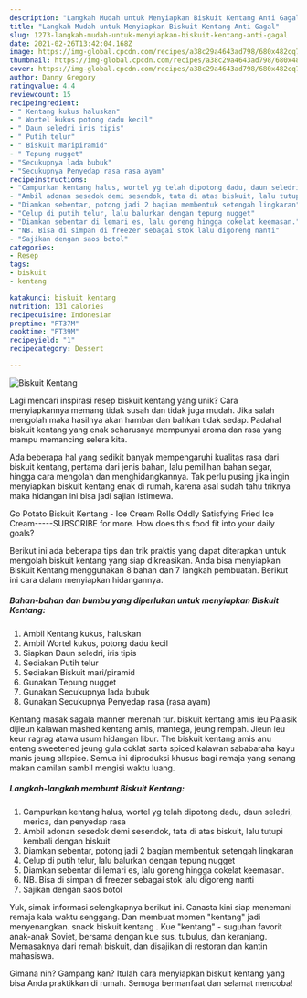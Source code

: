 ```yaml
---
description: "Langkah Mudah untuk Menyiapkan Biskuit Kentang Anti Gagal"
title: "Langkah Mudah untuk Menyiapkan Biskuit Kentang Anti Gagal"
slug: 1273-langkah-mudah-untuk-menyiapkan-biskuit-kentang-anti-gagal
date: 2021-02-26T13:42:04.168Z
image: https://img-global.cpcdn.com/recipes/a38c29a4643ad798/680x482cq70/biskuit-kentang-foto-resep-utama.jpg
thumbnail: https://img-global.cpcdn.com/recipes/a38c29a4643ad798/680x482cq70/biskuit-kentang-foto-resep-utama.jpg
cover: https://img-global.cpcdn.com/recipes/a38c29a4643ad798/680x482cq70/biskuit-kentang-foto-resep-utama.jpg
author: Danny Gregory
ratingvalue: 4.4
reviewcount: 15
recipeingredient:
- " Kentang kukus haluskan"
- " Wortel kukus potong dadu kecil"
- " Daun seledri iris tipis"
- " Putih telur"
- " Biskuit maripiramid"
- " Tepung nugget"
- "Secukupnya lada bubuk"
- "Secukupnya Penyedap rasa rasa ayam"
recipeinstructions:
- "Campurkan kentang halus, wortel yg telah dipotong dadu, daun seledri, merica, dan penyedap rasa"
- "Ambil adonan sesedok demi sesendok, tata di atas biskuit, lalu tutupi kembali dengan biskuit"
- "Diamkan sebentar, potong jadi 2 bagian membentuk setengah lingkaran"
- "Celup di putih telur, lalu balurkan dengan tepung nugget"
- "Diamkan sebentar di lemari es, lalu goreng hingga cokelat keemasan."
- "NB. Bisa di simpan di freezer sebagai stok lalu digoreng nanti"
- "Sajikan dengan saos botol"
categories:
- Resep
tags:
- biskuit
- kentang

katakunci: biskuit kentang 
nutrition: 131 calories
recipecuisine: Indonesian
preptime: "PT37M"
cooktime: "PT39M"
recipeyield: "1"
recipecategory: Dessert

---
```



![Biskuit Kentang](https://img-global.cpcdn.com/recipes/a38c29a4643ad798/680x482cq70/biskuit-kentang-foto-resep-utama.jpg)

Lagi mencari inspirasi resep biskuit kentang yang unik? Cara menyiapkannya memang tidak susah dan tidak juga mudah. Jika salah mengolah maka hasilnya akan hambar dan bahkan tidak sedap. Padahal biskuit kentang yang enak seharusnya mempunyai aroma dan rasa yang mampu memancing selera kita.

Ada beberapa hal yang sedikit banyak mempengaruhi kualitas rasa dari biskuit kentang, pertama dari jenis bahan, lalu pemilihan bahan segar, hingga cara mengolah dan menghidangkannya. Tak perlu pusing jika ingin menyiapkan biskuit kentang enak di rumah, karena asal sudah tahu triknya maka hidangan ini bisa jadi sajian istimewa.

Go Potato Biskuit Kentang - Ice Cream Rolls Oddly Satisfying Fried Ice Cream-----SUBSCRIBE for more. How does this food fit into your daily goals?


Berikut ini ada beberapa tips dan trik praktis yang dapat diterapkan untuk mengolah biskuit kentang yang siap dikreasikan. Anda bisa menyiapkan Biskuit Kentang menggunakan 8 bahan dan 7 langkah pembuatan. Berikut ini cara dalam menyiapkan hidangannya.

<!--inarticleads1-->

##### Bahan-bahan dan bumbu yang diperlukan untuk menyiapkan Biskuit Kentang:

1. Ambil  Kentang kukus, haluskan
1. Ambil  Wortel kukus, potong dadu kecil
1. Siapkan  Daun seledri, iris tipis
1. Sediakan  Putih telur
1. Sediakan  Biskuit mari/piramid
1. Gunakan  Tepung nugget
1. Gunakan Secukupnya lada bubuk
1. Gunakan Secukupnya Penyedap rasa (rasa ayam)


Kentang masak sagala manner merenah tur. biskuit kentang amis ieu Palasik dijieun kalawan mashed kentang amis, mantega, jeung rempah. Jieun ieu keur ragrag atawa usum hidangan libur. The biskuit kentang amis anu enteng sweetened jeung gula coklat sarta spiced kalawan sababaraha kayu manis jeung allspice. Semua ini diproduksi khusus bagi remaja yang senang makan camilan sambil mengisi waktu luang. 

<!--inarticleads2-->

##### Langkah-langkah membuat Biskuit Kentang:

1. Campurkan kentang halus, wortel yg telah dipotong dadu, daun seledri, merica, dan penyedap rasa
1. Ambil adonan sesedok demi sesendok, tata di atas biskuit, lalu tutupi kembali dengan biskuit
1. Diamkan sebentar, potong jadi 2 bagian membentuk setengah lingkaran
1. Celup di putih telur, lalu balurkan dengan tepung nugget
1. Diamkan sebentar di lemari es, lalu goreng hingga cokelat keemasan.
1. NB. Bisa di simpan di freezer sebagai stok lalu digoreng nanti
1. Sajikan dengan saos botol


Yuk, simak informasi selengkapnya berikut ini. Canasta kini siap menemani remaja kala waktu senggang. Dan membuat momen &#34;kentang&#34; jadi menyenangkan. snack biskuit kentang . Kue &#34;kentang&#34; - suguhan favorit anak-anak Soviet, bersama dengan kue sus, tubulus, dan keranjang. Memasaknya dari remah biskuit, dan disajikan di restoran dan kantin mahasiswa. 

Gimana nih? Gampang kan? Itulah cara menyiapkan biskuit kentang yang bisa Anda praktikkan di rumah. Semoga bermanfaat dan selamat mencoba!
